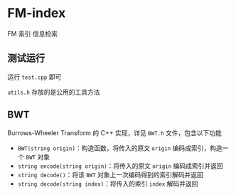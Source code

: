 # FM-index
FM 索引 信息检索

## 测试运行

运行 `test.cpp` 即可

`utils.h` 存放的是公用的工具方法

## BWT

Burrows-Wheeler Transform 的 C++ 实现，详见 `BWT.h` 文件，包含以下功能

+ `BWT(string origin)`：构造函数，将传入的原文 `origin` 编码成索引，构造一个 `BWT` 对象
+ `string encode(string origin)`：将传入的原文 `origin` 编码成索引并返回
+ `string decode()`：将该 `BWT` 对象上一次编码得到的索引解码并返回
+ `string decode(string index)`：将传入的索引 `index` 解码并返回
